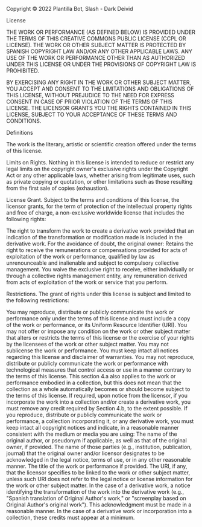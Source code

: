 Copyright © 2022 Plantilla Bot, Slash - Dark Deivid

License

THE WORK OR PERFORMANCE (AS DEFINED BELOW) IS PROVIDED UNDER THE TERMS OF THIS CREATIVE COMMONS PUBLIC LICENSE (CCPL OR LICENSE). THE WORK OR OTHER SUBJECT MATTER IS PROTECTED BY SPANISH COPYRIGHT LAW AND/OR ANY OTHER APPLICABLE LAWS. ANY USE OF THE WORK OR PERFORMANCE OTHER THAN AS AUTHORIZED UNDER THIS LICENSE OR UNDER THE PROVISIONS OF COPYRIGHT LAW IS PROHIBITED.

BY EXERCISING ANY RIGHT IN THE WORK OR OTHER SUBJECT MATTER, YOU ACCEPT AND CONSENT TO THE LIMITATIONS AND OBLIGATIONS OF THIS LICENSE, WITHOUT PREJUDICE TO THE NEED FOR EXPRESS CONSENT IN CASE OF PRIOR VIOLATION OF THE TERMS OF THIS LICENSE. THE LICENSOR GRANTS YOU THE RIGHTS CONTAINED IN THIS LICENSE, SUBJECT TO YOUR ACCEPTANCE OF THESE TERMS AND CONDITIONS.

Definitions

The work is the literary, artistic or scientific creation offered under the terms of this license.

Limits on Rights. Nothing in this license is intended to reduce or restrict any legal limits on the copyright owner's exclusive rights under the Copyright Act or any other applicable laws, whether arising from legitimate uses, such as private copying or quotation, or other limitations such as those resulting from the first sale of copies (exhaustion).

License Grant. Subject to the terms and conditions of this license, the licensor grants, for the term of protection of the intellectual property rights and free of charge, a non-exclusive worldwide license that includes the following rights:

The right to transform the work to create a derivative work provided that an indication of the transformation or modification made is included in the derivative work.
For the avoidance of doubt, the original owner:
Retains the right to receive the remunerations or compensations provided for acts of exploitation of the work or performance, qualified by law as unrenounceable and inalienable and subject to compulsory collective management.
You waive the exclusive right to receive, either individually or through a collective rights management entity, any remuneration derived from acts of exploitation of the work or service that you perform.

Restrictions. The grant of rights under this license is subject and limited to the following restrictions:

You may reproduce, distribute or publicly communicate the work or performance only under the terms of this license and must include a copy of the work or performance, or its Uniform Resource Identifier (URI). You may not offer or impose any condition on the work or other subject matter that alters or restricts the terms of this license or the exercise of your rights by the licensees of the work or other subject matter. You may not sublicense the work or performance. You must keep intact all notices regarding this license and disclaimer of warranties. You may not reproduce, distribute or publicly communicate the work or performance with technological measures that control access or use in a manner contrary to the terms of this license. This section 4.a also applies to the work or performance embodied in a collection, but this does not mean that the collection as a whole automatically becomes or should become subject to the terms of this license. If required, upon notice from the licensor, if you incorporate the work into a collection and/or create a derivative work, you must remove any credit required by Section 4.b, to the extent possible.
If you reproduce, distribute or publicly communicate the work or performance, a collection incorporating it, or any derivative work, you must keep intact all copyright notices and indicate, in a reasonable manner consistent with the medium or media you are using:
The name of the original author, or pseudonym if applicable, as well as that of the original owner, if provided.
The name of those parties (e.g., institution, publication, journal) that the original owner and/or licensor designates to be acknowledged in the legal notice, terms of use, or in any other reasonable manner.
The title of the work or performance if provided.
The URI, if any, that the licensor specifies to be linked to the work or other subject matter, unless such URI does not refer to the legal notice or license information for the work or other subject matter.
In the case of a derivative work, a notice identifying the transformation of the work into the derivative work (e.g., "Spanish translation of Original Author's work," or "screenplay based on Original Author's original work").
This acknowledgment must be made in a reasonable manner. In the case of a derivative work or incorporation into a collection, these credits must appear at a minimum.